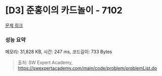 # [D3] 준홍이의 카드놀이 - 7102 

[문제 링크](https://swexpertacademy.com/main/code/problem/problemDetail.do?contestProbId=AWkIlHWqBYcDFAXC) 

### 성능 요약

메모리: 31,828 KB, 시간: 247 ms, 코드길이: 733 Bytes



> 출처: SW Expert Academy, https://swexpertacademy.com/main/code/problem/problemList.do